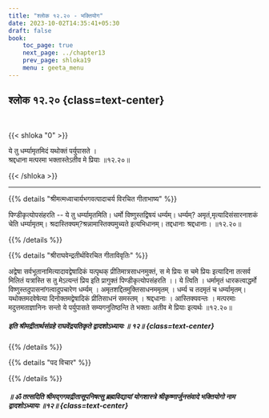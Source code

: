 ```yaml
---
title: "श्लोक १२.२० - भक्तियोग"
date: 2023-10-02T14:35:41+05:30
draft: false
book:
    toc_page: true
    next_page: ../chapter13
    prev_page: shloka19
    menu : geeta_menu
---
```




## श्लोक १२.२० {class=text-center}

<br/>

{{< shloka  "0"  >}}

ये तु धर्म्यामृतमिदं यथोक्तं पर्युपासते ।   
श्रद्दधाना मत्परमा भक्तास्तेऽतीव मे प्रियाः ॥१२.२०॥

{{< /shloka >}}

---


{{% details "श्रीमत्मध्वाचार्यभगवत्पादाचर्य विरचित  गीताभाष्य" %}}

पिण्डीकृत्योपसंहरति -- ये तु धर्म्यामृतमिति। 
धर्मो विष्णुस्तद्विषयं धर्म्यम्। धर्म्यम्? अमृतं,मृत्यादिसंसारनाशकं 
चेति धर्म्यामृतम्। श्रदास्तिक्यम्?श्रन्नामास्तिक्यमुच्यते इत्यभिधानम्। 
तद्दधानाः श्रद्दधानाः। ॥१२.२०॥

{{% /details %}}



{{% details "श्रीराघवेन्द्रतीर्थविरचित गीताविवृतिः" %}}

अद्वेषा सर्वभूतानामित्यादावद्वेषादिकं यत्पृथक्‌ प्रीतिमात्रसाधनमुक्तं, 
स मे प्रियः स चमे प्रियः इत्यादिना तत्सर्व मिलितं यत्रास्ति स तु 
मेऽत्यन्तं प्रिय इति
प्रागुक्तं पिण्डीकृत्योपसंहरति ।। ये त्विति । 
धर्मामृतं धारकत्वाद्धर्मो
विष्णुस्तदुपासनांगत्वादुपचारेण धर्म्यम्‌ । अमृतशद्दितमुक्तिसाधनममृतम्‌ ।
धर्म्य च तदमृतं च धर्म्यामृतम्‌। यथोक्तमदवेषेत्या दिनोक्तमद्वेषादिकं प्रीतिसाधनं
समस्तम्‌ । श्रद्दधानाः । आस्तिक्यवन्तः । मत्परमाः मदुत्तमताज्ञानिनः सन्तो ये
पर्युपासते सम्यगनुतिष्ठन्ति ते भक्ताः अतीव मे प्रियाः इत्यर्थः ॥१२.२०॥

#####  इति श्रीमद्रीतार्थसंग्रहे राघवेंद्रयतिकृते द्वादशोऽध्यायः ॥ १२॥ {class=text-center}

{{% /details %}}



{{% details "पद विचार" %}}


{{% /details %}}

##### ॥ ॐ तत्सदिति श्रीमद्गगवद्रीतासूपनिषत्सु ब्रह्मविद्यायां योगशास्त्रे श्रीकृष्णार्जुनसंवादे भक्तियोगो नाम द्वादशोऽध्यायः ॥१२॥  {class=text-center}